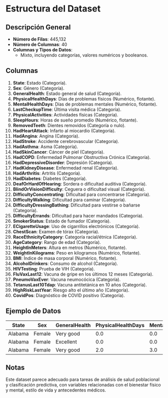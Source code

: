 
# Estructura del Dataset

## Descripción General
- **Número de Filas**: 445,132
- **Número de Columnas**: 40
- **Columnas y Tipos de Datos**:
  - Mixto, incluyendo categorías, valores numéricos y booleanos.

## Columnas
1. **State**: Estado (Categoría).
2. **Sex**: Género (Categoría).
3. **GeneralHealth**: Estado general de salud (Categoría).
4. **PhysicalHealthDays**: Días de problemas físicos (Numérico, flotante).
5. **MentalHealthDays**: Días de problemas mentales (Numérico, flotante).
6. **LastCheckupTime**: Última visita médica (Categoría).
7. **PhysicalActivities**: Actividades físicas (Categoría).
8. **SleepHours**: Horas de sueño promedio (Numérico, flotante).
9. **RemovedTeeth**: Dientes removidos (Categoría o nulo).
10. **HadHeartAttack**: Infarto al miocardio (Categoría).
11. **HadAngina**: Angina (Categoría).
12. **HadStroke**: Accidente cerebrovascular (Categoría).
13. **HadAsthma**: Asma (Categoría).
14. **HadSkinCancer**: Cáncer de piel (Categoría).
15. **HadCOPD**: Enfermedad Pulmonar Obstructiva Crónica (Categoría).
16. **HadDepressiveDisorder**: Depresión (Categoría).
17. **HadKidneyDisease**: Enfermedad renal (Categoría).
18. **HadArthritis**: Artritis (Categoría).
19. **HadDiabetes**: Diabetes (Categoría).
20. **DeafOrHardOfHearing**: Sordera o dificultad auditiva (Categoría).
21. **BlindOrVisionDifficulty**: Ceguera o dificultad visual (Categoría).
22. **DifficultyConcentrating**: Dificultad para concentrarse (Categoría).
23. **DifficultyWalking**: Dificultad para caminar (Categoría).
24. **DifficultyDressingBathing**: Dificultad para vestirse o bañarse (Categoría).
25. **DifficultyErrands**: Dificultad para hacer mandados (Categoría).
26. **SmokerStatus**: Estado de fumador (Categoría).
27. **ECigaretteUsage**: Uso de cigarrillos electrónicos (Categoría).
28. **ChestScan**: Examen de tórax (Categoría).
29. **RaceEthnicityCategory**: Categoría racial/étnica (Categoría).
30. **AgeCategory**: Rango de edad (Categoría).
31. **HeightInMeters**: Altura en metros (Numérico, flotante).
32. **WeightInKilograms**: Peso en kilogramos (Numérico, flotante).
33. **BMI**: Índice de masa corporal (Numérico, flotante).
34. **AlcoholDrinkers**: Consumo de alcohol (Categoría).
35. **HIVTesting**: Prueba de VIH (Categoría).
36. **FluVaxLast12**: Vacuna de gripe en los últimos 12 meses (Categoría).
37. **PneumoVaxEver**: Vacuna neumocócica (Categoría).
38. **TetanusLast10Tdap**: Vacuna antitetánica en 10 años (Categoría).
39. **HighRiskLastYear**: Riesgo alto el último año (Categoría).
40. **CovidPos**: Diagnóstico de COVID positivo (Categoría).

## Ejemplo de Datos
| State   | Sex    | GeneralHealth | PhysicalHealthDays | MentalHealthDays | ... | CovidPos |
|---------|--------|---------------|--------------------|------------------|-----|----------|
| Alabama | Female | Very good     | 0.0                | 0.0              | ... | No       |
| Alabama | Female | Excellent     | 0.0                | 0.0              | ... | No       |
| Alabama | Female | Very good     | 2.0                | 3.0              | ... | Yes      |

## Notas
Este dataset parece adecuado para tareas de análisis de salud poblacional y clasificación predictiva, con variables relacionadas con el bienestar físico y mental, estilo de vida y antecedentes médicos.

